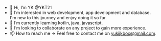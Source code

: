 - 👋 Hi, I’m YK @YKT21
- 👀 I’m interested in web development, app development and database. I'm new to this journey and enjoy doing it so far. 
- 🌱 I’m currently learning kotlin, java, javascript.
- 💞️ I’m looking to collaborate on any project to gain more experience. 
- 📫 How to reach me => Feel free to contact me on yukijkbox@gmail.com.

<!---
YKT21/YKT21 is a ✨ special ✨ repository because its `README.md` (this file) appears on your GitHub profile.
You can click the Preview link to take a look at your changes.
--->

